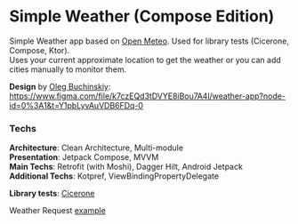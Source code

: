 # Simple Weather (Compose Edition)

Simple Weather app based on [Open Meteo](https://open-meteo.com/). Used for library tests (Cicerone, Compose, Ktor).  
Uses your current approximate location to get the weather or you can add cities manually to monitor them.

**Design** by [Oleg Buchinskiy](https://www.behance.net/olegbuchinskiy): https://www.figma.com/file/k7czEQd3tDVYE8iBou7A4l/weather-app?node-id=0%3A1&t=Y1pbLyvAuVDB6FDq-0

### Techs

**Architecture**: Clean Architecture, Multi-module  
**Presentation**: Jetpack Compose, MVVM  
**Main Techs**: Retrofit (with Moshi), Dagger Hilt, Android Jetpack  
**Additional Techs**: Kotpref, ViewBindingPropertyDelegate

**Library tests**: [Cicerone](https://github.com/DropDrage/Simple_Weather/tree/library-swap/SW-20-cicerone)  

Weather Request [example](https://api.open-meteo.com/v1/forecast?latitude=53&longitude=13&hourly=temperature_2m,weathercode,relativehumidity_2m,windspeed_10m,pressure_msl,visibility&daily=weathercode,temperature_2m_min,temperature_2m_max,apparent_temperature_min,apparent_temperature_max,precipitation_sum,windspeed_10m_max,sunrise,sunset)
